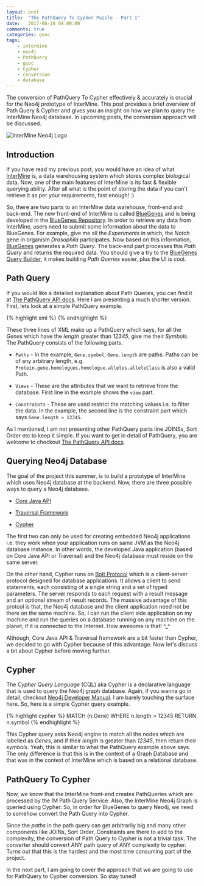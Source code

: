 ```yaml
---
layout: post
title:  "The PathQuery To Cypher Puzzle - Part 1"
date:   2017-06-18 08:00:00
comments: true
categories: gsoc
tags:
    - intermine
    - neo4j
    - PathQuery
    - gsoc
    - Cypher
    - conversion
    - database
---
```

The conversion of PathQuery To Cypher effectively & accurately is crucial for the Neo4j prototype of InterMine. This post provides a brief overview of Path Query & Cypher and gives you an insight on how we plan to query the InterMine Neo4j database. In upcoming posts, the conversion approach will be discussed.

![InterMine Neo4j Logo](/images/intermine-neo4j.png)

## Introduction

If you have read my previous post, you would have an idea of what [InterMine](http://intermine.org/) is, a data warehousing system which stores complex biological data. Now, one of the main features of InterMine is its fast & flexible querying ability. After all what is the point of storing the data if you can't retrieve it as per your requirements, fast enough! :)

So, there are two parts to an InterMine data warehouse, front-end and back-end. The new front-end of InterMine is called [BlueGenes](http://bluegenes.apps.intermine.org/) and is being developed in the [BlueGenes Repository](https://github.com/intermine/bluegenes). In order to retrieve any data from InterMine, users need to submit some information about the data to BlueGenes. For example, give me all the *Experiments* in which, the *Notch* gene in organism *Drosophila* participates. Now based on this information, [BlueGenes](http://bluegenes.apps.intermine.org/) generates a *Path Query*. The back-end part processes this *Path Query* and returns the required data. You should give a try to the [BlueGenes Query Builder](http://bluegenes.apps.intermine.org/#/querybuilder), it makes building *Path Queries* easier, plus the UI is cool.

## Path Query

If you would like a detailed explanation about Path Queries, you can find it at [The PathQuery API docs](http://intermine.readthedocs.io/en/latest/api/pathquery/). Here I am presenting a much shorter version. First, lets look at a simple PathQuery example.

{% highlight xml %}
<query model="genomic" view="Gene.symbol">
  <constraint path="Gene.length" op="&gt;" value="12345"/>
</query>
{% endhighlight %}

These three lines of XML make up a PathQuery which says, for all the *Genes* which have the *length* greater than *12345*, give me their *Symbols*. The PathQuery consists of the following parts.

* `Paths` - In the example, `Gene.symbol`, `Gene.length` are paths. Paths can be of any arbitrary length, e.g. `Protein.gene.homologues.homologue.alleles.alleleClass` is also a valid Path.

* `Views` - These are the attributes that we want to retrieve from the database. First line in the example shows the `view` part.

* `Constraints` - These are used restrict the matching values i.e. to filter the data. In the example, the second line is the constraint part which says `Gene.length > 12345`.

As I mentioned, I am not presenting other PathQuery parts line JOINSs, Sort Order etc to keep it simple. If you want to get in detail of PathQuery, you are welcome to checkout [The PathQuery API docs](http://intermine.readthedocs.io/en/latest/api/pathquery/).

## Querying Neo4j Database

The goal of the project this summer, is to build a prototype of InterMine which uses Neo4j database at the backend. Now, there are three possible ways to query a Neo4j database.

* [Core Java API](https://neo4j.com/docs/java-reference/current/javadocs/org/neo4j/graphdb/package-summary.html)

* [Traversal Framework](https://neo4j.com/docs/java-reference/current/javadocs/org/neo4j/graphdb/traversal/package-summary.html)

* [Cypher](https://neo4j.com/docs/developer-manual/current/cypher/)

The first two can only be used for creating embedded Neo4j applications i.e. they work when your application runs on same JVM as the Neo4j database instance. In other words, the developed Java application (based on Core Java API or Traversal) and the Neo4j database must reside on the same server.

On the other hand, Cypher runs on [Bolt Protocol](https://boltprotocol.org/) which is a client-server protocol designed for database applications. It allows a client to send statements, each consisting of a single string and a set of typed parameters. The server responds to each request with a result message and an optional stream of result records. The massive advantage of this protcol is that, the Neo4j database and the client application need not be there on the same machine. So, I can run the client side application on my machine and run the queries on a database running on any machine on the planet, if it is connected to the Internet. How awesome is that! ^_^

Although, Core Java API & Traversal framework are a bit faster than Cypher, we decided to go with Cypher because of this advantage. Now let's discuss a bit about Cypher before moving further.

## Cypher

The *Cypher Query Language* (CQL) aka Cypher is a declarative language that is used to query the Neo4j graph database. Again, if you wanna go in detail, checkout [Neo4j Developer Manual](https://neo4j.com/docs/developer-manual/current/cypher/). I am barely touching the surface here. So, here is a simple Cypher query example.

{% highlight cypher %}
MATCH (n:Gene)
WHERE n.length > 12345
RETURN n.symbol
{% endhighlight %}

This Cypher query asks Neo4j engine to match all the nodes which are labelled as *Genes*, and if their *length* is greater than *12345*, then return their *symbols*. Yeah, this is similar to what the PathQuery example above says. The only difference is that this is in the context of a Graph Database and that was in the context of InterMine which is based on a relational database.

## PathQuery To Cypher

Now, we know that the InterMine front-end creates PathQueries which are processed by the IM Path Query Service. Also, the InterMine Neo4j Graph is queried using Cypher. So, in order for BlueGenes to query Neo4j, we need to somehow convert the Path Query into Cypher. 

Since the *paths* in the path query can get arbitrarily big and many other components like JOINs, Sort Order, Constraints are there to add to the complexity, the conversion of Path Query to Cypher is not a trivial task. The converter should convert ANY path query of ANY complexity to cypher. Turns out that this is the hardest and the most time consuming part of the project.

In the next part, I am going to cover the approach that we are going to use for PathQuery to Cypher conversion. So stay tuned!
